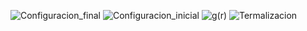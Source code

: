 ![Configuracion_final](https://user-images.githubusercontent.com/44034996/58649114-21911a00-82c0-11e9-92b8-19eedb38a9c9.png)
![Configuracion_inicial](https://user-images.githubusercontent.com/44034996/58649116-2229b080-82c0-11e9-8d4e-16c55e908f1b.png)
![g(r)](https://user-images.githubusercontent.com/44034996/58649117-2229b080-82c0-11e9-94ae-9e7f965bb8f0.png)
![Termalizacion](https://user-images.githubusercontent.com/44034996/58649118-2229b080-82c0-11e9-9eae-0d79252bb450.png)
